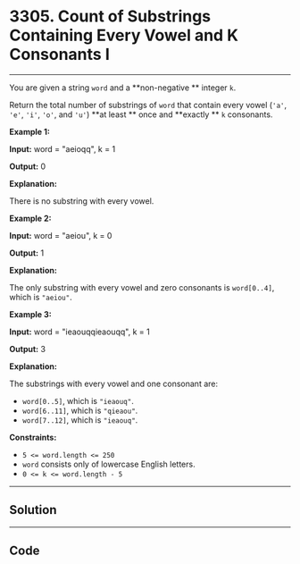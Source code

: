 # 3305. Count of Substrings Containing Every Vowel and K Consonants I

---

You are given a string `word` and a **non-negative ** integer `k`.

Return the total number of substrings of `word` that contain every vowel (`'a'`, `'e'`, `'i'`, `'o'`, and `'u'`) **at least ** once and **exactly ** `k` consonants.

 

**Example 1:**

**Input:** word = "aeioqq", k = 1

**Output:** 0

**Explanation:**

There is no substring with every vowel.

**Example 2:**

**Input:** word = "aeiou", k = 0

**Output:** 1

**Explanation:**

The only substring with every vowel and zero consonants is `word[0..4]`, which is `"aeiou"`.

**Example 3:**

**Input:** word = "ieaouqqieaouqq", k = 1

**Output:** 3

**Explanation:**

The substrings with every vowel and one consonant are:

  * `word[0..5]`, which is `"ieaouq"`.
  * `word[6..11]`, which is `"qieaou"`.
  * `word[7..12]`, which is `"ieaouq"`.



 

**Constraints:**

  * `5 <= word.length <= 250`
  * `word` consists only of lowercase English letters.
  * `0 <= k <= word.length - 5`

---

## Solution



---

## Code
```python


```